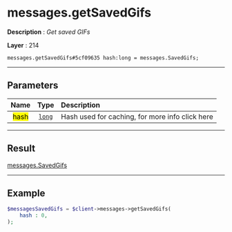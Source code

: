# messages.getSavedGifs

**Description** : *Get saved GIFs*

**Layer** : 214

```tl
messages.getSavedGifs#5cf09635 hash:long = messages.SavedGifs;
```

---

## Parameters

| Name | Type | Description |
| :---: | :---: | :--- |
| <mark>hash</mark> | [`long`](type/long) | Hash used for caching, for more info click here |

---

## Result

[messages.SavedGifs](type/messages.SavedGifs)

---

## Example

```php
$messagesSavedGifs = $client->messages->getSavedGifs(
	hash : 0,
);
```